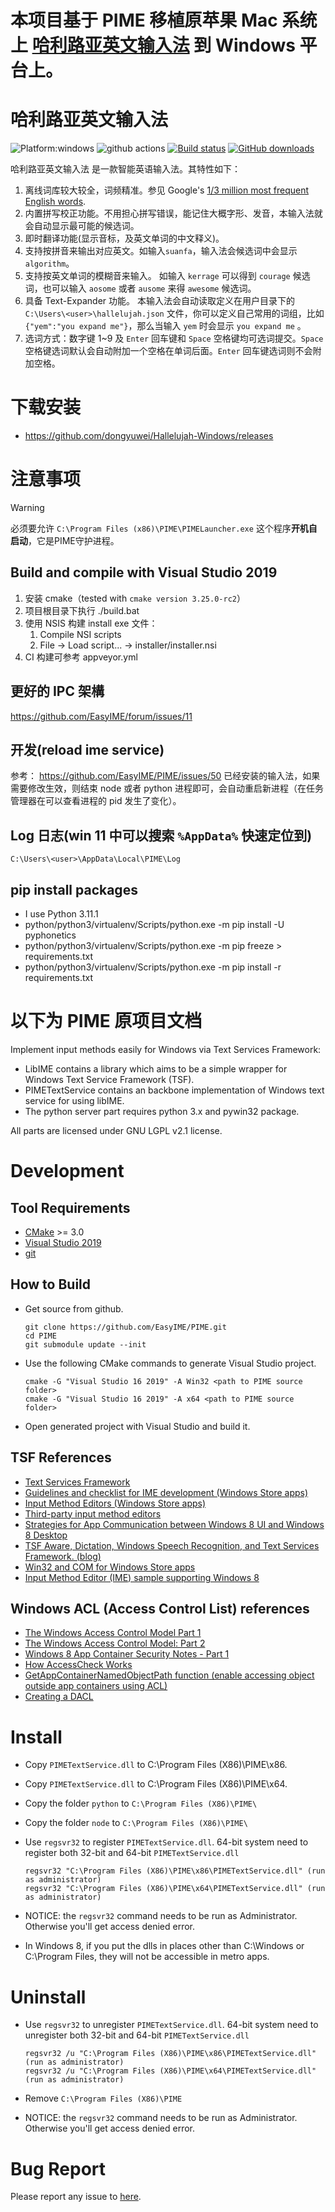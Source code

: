# 本项目基于 PIME 移植原苹果 Mac 系统上 [哈利路亚英文输入法](https://github.com/dongyuwei/hallelujahIM) 到 Windows 平台上。

# 哈利路亚英文输入法
![Platform:windows](https://img.shields.io/badge/platform-windows-blue)
![github actions](https://github.com/dongyuwei/Hallelujah-Windows/actions/workflows/ci.yaml/badge.svg)
[![Build status](https://ci.appveyor.com/api/projects/status/ch2ojcgq10gk3622?svg=true)](https://ci.appveyor.com/project/dongyuwei/hallelujah-windows)
[![GitHub downloads](https://img.shields.io/github/downloads/dongyuwei/Hallelujah-Windows/total?label=Downloads&labelColor=27303D&color=0D1117&logo=github&logoColor=FFFFFF&style=flat)](https://github.com/dongyuwei/Hallelujah-Windows/releases)

哈利路亚英文输入法 是一款智能英语输入法。其特性如下：

1. 离线词库较大较全，词频精准。参见 Google's [1/3 million most frequent English words](http://norvig.com/ngrams/count_1w.txt).
2. 内置拼写校正功能。不用担心拼写错误，能记住大概字形、发音，本输入法就会自动显示最可能的候选词。
3. 即时翻译功能(显示音标，及英文单词的中文释义)。
4. 支持按拼音来输出对应英文。如输入`suanfa`，输入法会候选词中会显示 `algorithm`。
5. 支持按英文单词的模糊音来输入。 如输入 `kerrage` 可以得到 `courage` 候选词，也可以输入 `aosome` 或者 `ausome` 来得 `awesome` 候选词。
6. 具备 Text-Expander 功能。 本输入法会自动读取定义在用户目录下的`C:\Users\<user>\hallelujah.json` 文件，你可以定义自己常用的词组，比如 `{"yem":"you expand me"}`，那么当输入 `yem` 时会显示 `you expand me` 。
7. 选词方式：数字键 1~9 及 `Enter` 回车键和 `Space` 空格键均可选词提交。`Space` 空格键选词默认会自动附加一个空格在单词后面。`Enter` 回车键选词则不会附加空格。

# 下载安装

-   https://github.com/dongyuwei/Hallelujah-Windows/releases

# 注意事项
> [!WARNING]
> 必须要允许 `C:\Program Files (x86)\PIME\PIMELauncher.exe` 这个程序**开机自启动**，它是PIME守护进程。
  
## Build and compile with Visual Studio 2019

1. 安装 cmake（tested with `cmake version 3.25.0-rc2`）
2. 项目根目录下执行 ./build.bat
3. 使用 NSIS 构建 install exe 文件：
    1. Compile NSI scripts
    2. File -> Load script... -> installer/installer.nsi
4. CI 构建可参考 appveyor.yml

## 更好的 IPC 架構

https://github.com/EasyIME/forum/issues/11

## 开发(reload ime service)

参考： https://github.com/EasyIME/PIME/issues/50
已经安装的输入法，如果需要修改生效，则结束 node 或者 python 进程即可，会自动重启新进程（在任务管理器在可以查看进程的 pid 发生了变化）。

## Log 日志(win 11 中可以搜索 `%AppData%` 快速定位到)

`C:\Users\<user>\AppData\Local\PIME\Log`

## pip install packages
- I use Python 3.11.1
-   python/python3/virtualenv/Scripts/python.exe -m pip install -U pyphonetics
-   python/python3/virtualenv/Scripts/python.exe -m pip freeze > requirements.txt
-   python/python3/virtualenv/Scripts/python.exe -m pip install -r requirements.txt

# 以下为 PIME 原项目文档

Implement input methods easily for Windows via Text Services Framework:

-   LibIME contains a library which aims to be a simple wrapper for Windows Text Service Framework (TSF).
-   PIMETextService contains an backbone implementation of Windows text service for using libIME.
-   The python server part requires python 3.x and pywin32 package.

All parts are licensed under GNU LGPL v2.1 license.

# Development

## Tool Requirements

-   [CMake](http://www.cmake.org/) >= 3.0
-   [Visual Studio 2019](https://visualstudio.microsoft.com/vs)
-   [git](http://windows.github.com/)

## How to Build

-   Get source from github.

        git clone https://github.com/EasyIME/PIME.git
        cd PIME
        git submodule update --init

-   Use the following CMake commands to generate Visual Studio project.

        cmake -G "Visual Studio 16 2019" -A Win32 <path to PIME source folder>
        cmake -G "Visual Studio 16 2019" -A x64 <path to PIME source folder>

-   Open generated project with Visual Studio and build it.

## TSF References

-   [Text Services Framework](http://msdn.microsoft.com/en-us/library/windows/desktop/ms629032%28v=vs.85%29.aspx)
-   [Guidelines and checklist for IME development (Windows Store apps)](http://msdn.microsoft.com/en-us/library/windows/apps/hh967425.aspx)
-   [Input Method Editors (Windows Store apps)](http://msdn.microsoft.com/en-us/library/windows/apps/hh967426.aspx)
-   [Third-party input method editors](http://msdn.microsoft.com/en-us/library/windows/desktop/hh848069%28v=vs.85%29.aspx)
-   [Strategies for App Communication between Windows 8 UI and Windows 8 Desktop](http://software.intel.com/en-us/articles/strategies-for-app-communication-between-windows-8-ui-and-windows-8-desktop)
-   [TSF Aware, Dictation, Windows Speech Recognition, and Text Services Framework. (blog)](http://blogs.msdn.com/b/tsfaware/?Redirected=true)
-   [Win32 and COM for Windows Store apps](http://msdn.microsoft.com/en-us/library/windows/apps/br205757.aspx)
-   [Input Method Editor (IME) sample supporting Windows 8](http://code.msdn.microsoft.com/windowsdesktop/Input-Method-Editor-IME-b1610980)

## Windows ACL (Access Control List) references

-   [The Windows Access Control Model Part 1](http://www.codeproject.com/Articles/10042/The-Windows-Access-Control-Model-Part-1#SID)
-   [The Windows Access Control Model: Part 2](http://www.codeproject.com/Articles/10200/The-Windows-Access-Control-Model-Part-2#SidFun)
-   [Windows 8 App Container Security Notes - Part 1](http://recxltd.blogspot.tw/2012/03/windows-8-app-container-security-notes.html)
-   [How AccessCheck Works](http://msdn.microsoft.com/en-us/library/windows/apps/aa446683.aspx)
-   [GetAppContainerNamedObjectPath function (enable accessing object outside app containers using ACL)](http://msdn.microsoft.com/en-us/library/windows/desktop/hh448493)
-   [Creating a DACL](http://msdn.microsoft.com/en-us/library/windows/apps/ms717798.aspx)

# Install

-   Copy `PIMETextService.dll` to C:\Program Files (X86)\PIME\x86\.
-   Copy `PIMETextService.dll` to C:\Program Files (X86)\PIME\x64\.
-   Copy the folder `python` to `C:\Program Files (X86)\PIME\`
-   Copy the folder `node` to `C:\Program Files (X86)\PIME\`
-   Use `regsvr32` to register `PIMETextService.dll`. 64-bit system need to register both 32-bit and 64-bit `PIMETextService.dll`

        regsvr32 "C:\Program Files (X86)\PIME\x86\PIMETextService.dll" (run as administrator)
        regsvr32 "C:\Program Files (X86)\PIME\x64\PIMETextService.dll" (run as administrator)

-   NOTICE: the `regsvr32` command needs to be run as Administrator. Otherwise you'll get access denied error.
-   In Windows 8, if you put the dlls in places other than C:\Windows or C:\Program Files, they will not be accessible in metro apps.

# Uninstall

-   Use `regsvr32` to unregister `PIMETextService.dll`. 64-bit system need to unregister both 32-bit and 64-bit `PIMETextService.dll`

        regsvr32 /u "C:\Program Files (X86)\PIME\x86\PIMETextService.dll" (run as administrator)
        regsvr32 /u "C:\Program Files (X86)\PIME\x64\PIMETextService.dll" (run as administrator)

-   Remove `C:\Program Files (X86)\PIME`

-   NOTICE: the `regsvr32` command needs to be run as Administrator. Otherwise you'll get access denied error.

# Bug Report

Please report any issue to [here](https://github.com/EasyIME/PIME/issues).
